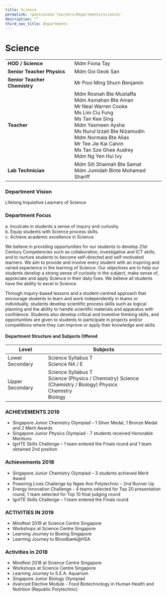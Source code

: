 ```yaml
---
title: Science
permalink: /passionate-learners/Departments/science/
description: ""
third_nav_title: Departments
---
```

# **Science**

|  	|   	|
|---	|---	|
| **HOD / Science** 	| Mdm Fiona Tay 	|
| **Senior Teacher Physics** 	| Mdm Goi Geok San 	|
| **Senior Teacher Chemistry** 	| Mr Pooi Ming Shurn Benjamin 	|
| **Teacher** 	| Mdm Rosnah Bte Mustaffa<br>Mdm Asmahan Bte Aman<br>Mr Neal Warren Cooke<br>Ms Lim Ciu Fung<br>Ms Tan Kee Sing<br>Mdm Yasmeen Aysha<br>Ms Nurul Izzati Bte Nizamudin<br>Mdm Normala Bte Alias<br>Mr Tee Jie Kai Calvin<br>Ms Tan Sze Ghee Audrey<br>Mdm Ng Yen Hui Ivy 	|
| **Lab Technician** 	| Mdm Siti Shaimah Bte Samat<br>Mdm Jumidah Binte Mohamed Shariff 	|

### Department Vision

Lifelong Inquisitive Learners of Science

### Department Focus

a. Inculcate in students a sense of inquiry and curiosity.   
b. Equip students with Science process skills.   
c. Achieve academic excellence in Science.

We believe in providing opportunities for our students to develop 21st Century Competencies such as collaboration, investigative and ICT skills, and to nurture students to become self-directed and self-motivated learners. We aim to provide and involve every student with an inspiring and varied experience in the learning of Science. Our objectives are to help our students develop a strong sense of curiosity in the subject, make sense of, appreciate and apply Science in their daily lives. We believe all students have the ability to excel in Science.  

Through inquiry-based lessons and a student-centred approach that encourage students to learn and work independently in teams or individually, students develop scientific process skills such as logical planning and the ability to handle scientific materials and apparatus with confidence. Students also develop critical and inventive thinking skills, and opportunities are given to students to participate in projects and/or competitions where they can improve or apply their knowledge and skills.

#### Department Structure and Subjects Offered

| Level 	| Subjects 	|
| ---	| ---	|
| Lower Secondary 	| Science Syllabus T<br>Science NA / E 	|
| Upper Secondary 	| Science Syllabus T<br>Science (Physics / Chemistry) Science (Chemistry / Biology) Physics<br>Chemistry<br>Biology 	|

### ACHIEVEMENTS 2019

* Singapore Junior Chemistry Olympiad – 1 Silver Medal, 1 Bronze Medal and 2 Merit Awards
* Singapore Junior Physics Olympiad - 7 students received Honorable Mentions
* IgnITE Skills Challenge – 1 team entered the Finals round and 1 team obtained 2nd position

### Achievements 2018

* Singapore Junior Chemistry Olympiad – 3 students achieved Merit Award
* Powering Lives Challenge by Ngee Ann Polytechnic – 2nd Runner Up
* Energy Innovation Challenge - 4 teams selected for Top 20 presentation round, 1 team selected for Top 10 final judging round
* IgnITE Skills Challenge – 1 team entered the Finals round

### ACTIVITIES IN 2019  

* Mindfest 2019 at Science Centre Singapore
* Workshops at Science Centre Singapore
* Learning Journey to Boeing Singapore
* Learning Journey to Bloodbank@HSA  

### Activities in 2018

* Mindfest 2018 at Science Centre Singapore
* Workshops at Science Centre Singapore
* Learning Journey to S.E.A. Aquarium
* Singapore Junior Biology Olympiad
* dvanced Elective Module - Food Biotechnology in Human Health and Nutrition (Republic Polytechnic)